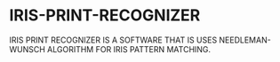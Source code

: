 # IRIS-PRINT-RECOGNIZER
IRIS PRINT RECOGNIZER IS A SOFTWARE THAT IS USES NEEDLEMAN-WUNSCH ALGORITHM FOR IRIS PATTERN MATCHING.

